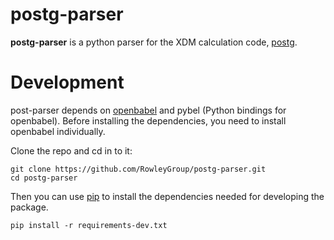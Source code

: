 # postg-parser
**postg-parser** is a python parser for the XDM calculation code, [postg](https://github.com/aoterodelaroza/postg).

# Development
post-parser depends on [openbabel](https://github.com/openbabel/openbabel) and pybel (Python bindings for openbabel). Before installing the dependencies, you need to install openbabel individually.

Clone the repo and cd in to it:

```
git clone https://github.com/RowleyGroup/postg-parser.git
cd postg-parser
```

Then you can use [pip](https://pip.pypa.io/en/stable/) to install the dependencies needed for developing the package.

```
pip install -r requirements-dev.txt
```

